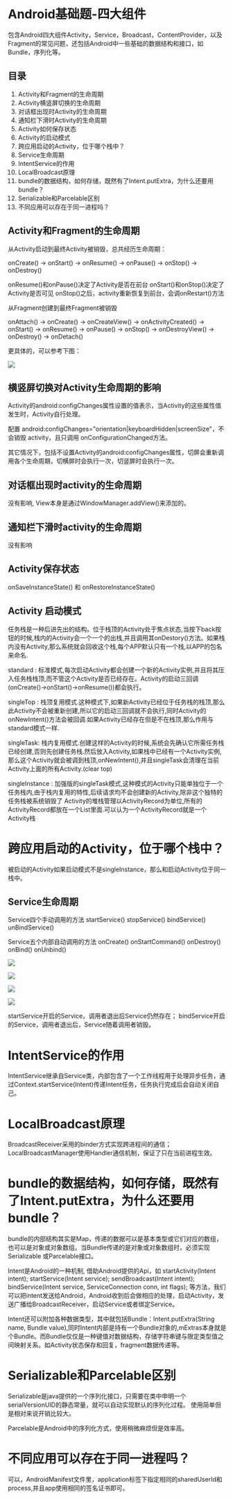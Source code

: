 # Android基础题-四大组件

包含Android四大组件Activity，Service，Broadcast，ContentProvider，以及Fragment的常见问题，还包括Android中一些基础的数据结构和接口，如Bundle，序列化等。

## 目录

1.	Activity和Fragment的生命周期
2.	Activity横竖屏切换的生命周期
3.	对话框出现时Activity的生命周期
4.  通知栏下滑时Activity的生命周期
5.  Activity如何保存状态
6.  Activity的启动模式
7.  跨应用启动的Activity，位于哪个栈中？
8.  Service生命周期 
9.  IntentService的作用
10. LocalBroadcast原理
11. bundle的数据结构，如何存储，既然有了Intent.putExtra，为什么还要用bundle？
12. Serializable和Parcelable区别
13. 不同应用可以存在于同一进程吗？

## Activity和Fragment的生命周期

从Activity启动到最终Activity被销毁，总共经历生命周期：

onCreate() -> onStart() -> onResume() -> onPause() -> onStop() -> onDestroy()

onResume()和onPause()决定了Activity是否在前台
onStart()和onStop()决定了Activity是否可见
onStop()之后，activity重新恢复到前台，会调onRestart()方法

从Fragment创建到最终Fragment被销毁

onAttach() -> onCreate() -> onCreateView() -> onActivityCreated() -> onStart() -> onResume() -> onPause() -> onStop() -> onDestroyView() -> onDestroy() -> onDetach()

更具体的，可以参考下图：

![](../img/complete_android_fragment_lifecycle.svg)

## 横竖屏切换对Activity生命周期的影响

Activity的android:configChanges属性设置的值表示，当Activity的这些属性值发生时，Activity自行处理。

配置 android:configChanges="orientation|keyboardHidden|screenSize"，不会销毁 activity，且只调用 onConfigurationChanged方法。

其它情况下，包括不设置Activity的android:configChanges属性，切屏会重新调用各个生命周期，切横屏时会执行一次，切竖屏时会执行一次。

## 对话框出现时activity的生命周期

没有影响, View本身是通过WindowManager.addView()来添加的。

## 通知栏下滑时activity的生命周期

没有影响

## Activity保存状态

onSaveInstanceState() 和 onRestoreInstanceState()

## Activity 启动模式

任务栈是一种后进先出的结构。位于栈顶的Activity处于焦点状态,当按下back按钮的时候,栈内的Activity会一个一个的出栈,并且调用其onDestory()方法。如果栈内没有Activity,那么系统就会回收这个栈,每个APP默认只有一个栈,以APP的包名来命名.

standard : 标准模式,每次启动Activity都会创建一个新的Activity实例,并且将其压入任务栈栈顶,而不管这个Activity是否已经存在。Activity的启动三回调(onCreate()->onStart()->onResume())都会执行。

singleTop : 栈顶复用模式.这种模式下,如果新Activity已经位于任务栈的栈顶,那么此Activity不会被重新创建,所以它的启动三回调就不会执行,同时Activity的onNewIntent()方法会被回调.如果Activity已经存在但是不在栈顶,那么作用与standard模式一样.

singleTask: 栈内复用模式.创建这样的Activity的时候,系统会先确认它所需任务栈已经创建,否则先创建任务栈.然后放入Activity,如果栈中已经有一个Activity实例,那么这个Activity就会被调到栈顶,onNewIntent(),并且singleTask会清理在当前Activity上面的所有Activity.(clear top)

singleInstance : 加强版的singleTask模式,这种模式的Activity只能单独位于一个任务栈内,由于栈内复用的特性,后续请求均不会创建新的Activity,除非这个独特的任务栈被系统销毁了
Activity的堆栈管理以ActivityRecord为单位,所有的ActivityRecord都放在一个List里面.可以认为一个ActivityRecord就是一个Activity栈

# 跨应用启动的Activity，位于哪个栈中？
被启动的Activity如果启动模式不是singleInstance，那么和启动Activity位于同一栈中。

## Service生命周期

Service四个手动调用的方法 startService() stopService() bindService() unBindService()

Service五个内部自动调用的方法 onCreate() onStartCommand() onDestroy() onBind() onUnbind()

![](/img/Service生命周期-startService.png)

![](/img/Service生命周期-stopService.png)

![](/img/Service生命周期-bindService.png)

![](/img/Service生命周期-unBindService.png)

startService开启的Service，调用者退出后Service仍然存在； 
bindService开启的Service，调用者退出后，Service随着调用者销毁。

# IntentService的作用

IntentService继承自Service类，内部包含了一个工作线程用于处理异步任务，通过Context.startService(Intent)传递Intent任务，任务执行完成后会自动关闭自己。

# LocalBroadcast原理

BroadcastReceiver采用的binder方式实现跨进程间的通信；
LocalBroadcastManager使用Handler通信机制，保证了只在当前进程生效。

# bundle的数据结构，如何存储，既然有了Intent.putExtra，为什么还要用bundle？

bundle的内部结构其实是Map，传递的数据可以是基本类型或它们对应的数组，也可以是对象或对象数组。当Bundle传递的是对象或对象数组时，必须实现Serializable 或Parcelable接口。

Intent是Android的一种机制, 借助Android提供的Api，如
startActivity(Intent intent);
startService(Intent service);
sendBroadcast(Intent intent);
bindService(Intent service, ServiceConnection conn, int flags);
等方法，我们可以把intent发送给Android，Android收到后会做相应的处理，启动Activity，发送广播给BroadcastReceiver，启动Service或者绑定Service。

Intent还可以附加各种数据类型，其中就包括Bundle：Intent.putExtra(String name, Bundle value),同时Intent内部是持有一个Bundle对象的,mExtras本身就是个Bundle。而Bundle仅仅是一种键值对数据结构，存储字符串键与限定类型值之间映射关系。如Activity状态保存和回复，fragment数据传递等。

# Serializable和Parcelable区别

Serializable是java提供的一个序列化接口，只需要在类中申明一个serialVersionUID的静态常量，就可以自动实现默认的序列化过程。
使用简单但是相对来说开销比较大。

Parcelable是Android中的序列化方式，使用稍微麻烦但是效率高。

# 不同应用可以存在于同一进程吗？

可以，AndroidManifest文件里，application标签下指定相同的sharedUserId和process,并且app使用相同的签名证书即可。